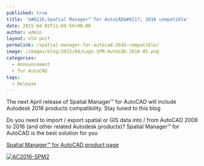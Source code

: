 ```yaml
---
published: true
title: '&#8216;Spatial Manager™ for AutoCAD&#8217; 2016 compatible'
date: 2015-04-02T11:04:59+00:00
author: admin
layout: old-post
permalink: /spatial-manager-for-autocad-2016-compatible/
image: /images/blog/2015/04/Logo-SPM-AutoCAD-2016-85.png
categories:
  - Announcement
  - for AutoCAD
tags:
  - Release
---
```

The next April release of Spatial Manager™ for AutoCAD will include Autodesk 2016 products compatibility. Stay tuned to this blog<!--more-->

Do you need to import / export spatial or GIS data into / from AutoCAD 2008 to 2016 (and other related Autodesk products)? Spatial Manager™ for AutoCAD is the best solution for you

<a title="Spatial Manager™ for AutoCAD product page" href="/spm-forautocad/" target="_blank" rel="nofollow">Spatial Manager™ for AutoCAD product page</a>



<a href="/images/blog/2015/04/AC2016-SPM2.png" target="_blank" rel="nofollow"><img src="/images/blog/2015/04/AC2016-SPM2-1024x576.png" alt="AC2016-SPM2" width="625" height="351" srcset="/images/blog/2015/04/AC2016-SPM2-1024x576.png 1024w, /images/blog/2015/04/AC2016-SPM2-300x168.png 300w, /images/blog/2015/04/AC2016-SPM2-624x351.png 624w, /images/blog/2015/04/AC2016-SPM2.png 1280w" sizes="(max-width: 625px) 100vw, 625px" /></a>